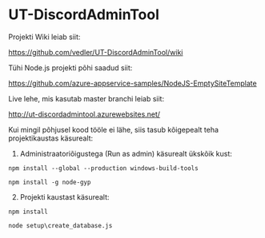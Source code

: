 # UT-DiscordAdminTool

Projekti Wiki leiab siit:

https://github.com/vedler/UT-DiscordAdminTool/wiki

Tühi Node.js projekti põhi saadud siit:

https://github.com/azure-appservice-samples/NodeJS-EmptySiteTemplate

Live lehe, mis kasutab master branchi leiab siit:

http://ut-discordadmintool.azurewebsites.net/

Kui mingil põhjusel kood tööle ei lähe, siis tasub kõigepealt teha projektikaustas käsurealt:


1) Administraatoriõigustega (Run as admin) käsurealt ükskõik kust:

```npm install --global --production windows-build-tools```

```npm install -g node-gyp```

2) Projekti kaustast käsurealt:

```npm install```

```node setup\create_database.js```
